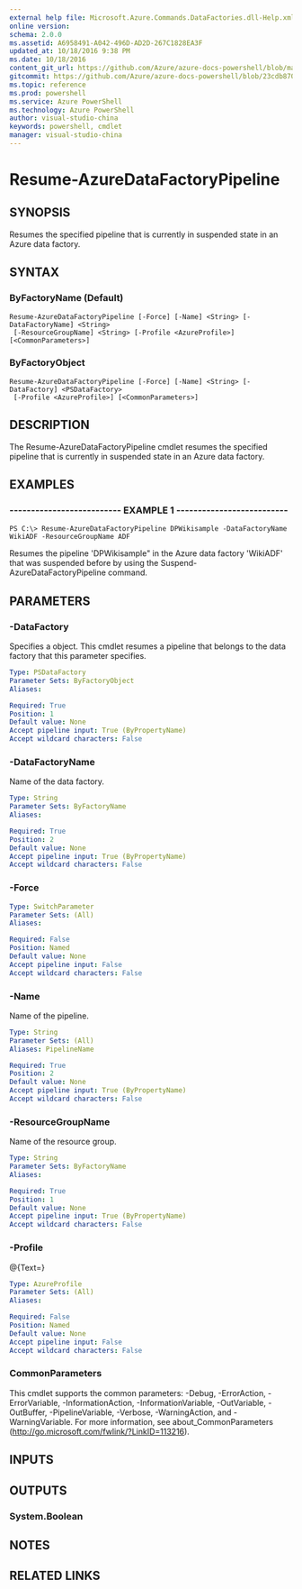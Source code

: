 ```yaml
---
external help file: Microsoft.Azure.Commands.DataFactories.dll-Help.xml
online version: 
schema: 2.0.0
ms.assetid: A6958491-A042-496D-AD2D-267C1828EA3F
updated_at: 10/18/2016 9:38 PM
ms.date: 10/18/2016
content_git_url: https://github.com/Azure/azure-docs-powershell/blob/master/azureps-cmdlets-docs/ResourceManager/AzureRM.DataFactories/v0.9.8/Resume-AzureDataFactoryPipeline.md
gitcommit: https://github.com/Azure/azure-docs-powershell/blob/23cdb8705d4ab9807c0e21b238f3b134a7d49c7d/azureps-cmdlets-docs/ResourceManager/AzureRM.DataFactories/v0.9.8/Resume-AzureDataFactoryPipeline.md
ms.topic: reference
ms.prod: powershell
ms.service: Azure PowerShell
ms.technology: Azure PowerShell
author: visual-studio-china
keywords: powershell, cmdlet
manager: visual-studio-china
---
```


# Resume-AzureDataFactoryPipeline

## SYNOPSIS
Resumes the specified pipeline that is currently in suspended state in an Azure data factory.

## SYNTAX

### ByFactoryName (Default)
```
Resume-AzureDataFactoryPipeline [-Force] [-Name] <String> [-DataFactoryName] <String>
 [-ResourceGroupName] <String> [-Profile <AzureProfile>] [<CommonParameters>]
```

### ByFactoryObject
```
Resume-AzureDataFactoryPipeline [-Force] [-Name] <String> [-DataFactory] <PSDataFactory>
 [-Profile <AzureProfile>] [<CommonParameters>]
```

## DESCRIPTION
The Resume-AzureDataFactoryPipeline cmdlet resumes the specified pipeline that is currently in suspended state in an Azure data factory.

## EXAMPLES

### -------------------------- EXAMPLE 1 --------------------------
```
PS C:\> Resume-AzureDataFactoryPipeline DPWikisample -DataFactoryName WikiADF -ResourceGroupName ADF
```

Resumes the pipeline 'DPWikisample" in the Azure data factory 'WikiADF' that was suspended before by using the Suspend-AzureDataFactoryPipeline command.

## PARAMETERS

### -DataFactory
Specifies a  object.
This cmdlet resumes a pipeline that belongs to the data factory that this parameter specifies.

```yaml
Type: PSDataFactory
Parameter Sets: ByFactoryObject
Aliases: 

Required: True
Position: 1
Default value: None
Accept pipeline input: True (ByPropertyName)
Accept wildcard characters: False
```

### -DataFactoryName
Name of the data factory.

```yaml
Type: String
Parameter Sets: ByFactoryName
Aliases: 

Required: True
Position: 2
Default value: None
Accept pipeline input: True (ByPropertyName)
Accept wildcard characters: False
```

### -Force
```yaml
Type: SwitchParameter
Parameter Sets: (All)
Aliases: 

Required: False
Position: Named
Default value: None
Accept pipeline input: False
Accept wildcard characters: False
```

### -Name
Name of the pipeline.

```yaml
Type: String
Parameter Sets: (All)
Aliases: PipelineName

Required: True
Position: 2
Default value: None
Accept pipeline input: True (ByPropertyName)
Accept wildcard characters: False
```

### -ResourceGroupName
Name of the resource group.

```yaml
Type: String
Parameter Sets: ByFactoryName
Aliases: 

Required: True
Position: 1
Default value: None
Accept pipeline input: True (ByPropertyName)
Accept wildcard characters: False
```

### -Profile
@{Text=}

```yaml
Type: AzureProfile
Parameter Sets: (All)
Aliases: 

Required: False
Position: Named
Default value: None
Accept pipeline input: False
Accept wildcard characters: False
```

### CommonParameters
This cmdlet supports the common parameters: -Debug, -ErrorAction, -ErrorVariable, -InformationAction, -InformationVariable, -OutVariable, -OutBuffer, -PipelineVariable, -Verbose, -WarningAction, and -WarningVariable. For more information, see about_CommonParameters (http://go.microsoft.com/fwlink/?LinkID=113216).

## INPUTS

## OUTPUTS

### System.Boolean

## NOTES

## RELATED LINKS


